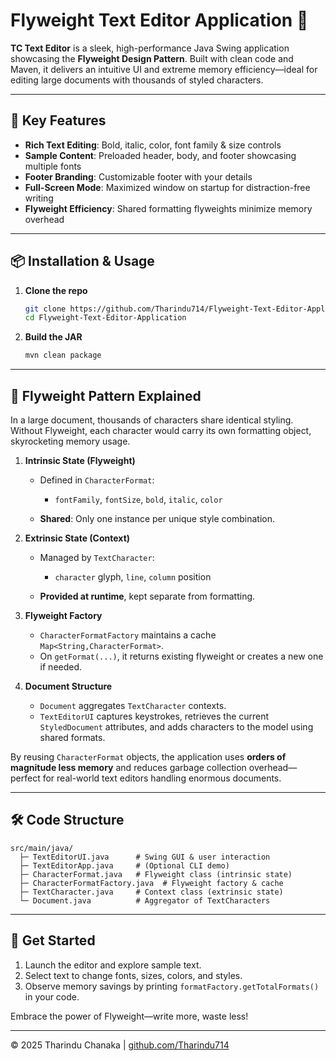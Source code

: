 # Flyweight Text Editor Application 🚀

**TC Text Editor** is a sleek, high-performance Java Swing application showcasing the **Flyweight Design Pattern**. Built with clean code and Maven, it delivers an intuitive UI and extreme memory efficiency—ideal for editing large documents with thousands of styled characters.

---

## 🌟 Key Features

* **Rich Text Editing**: Bold, italic, color, font family & size controls
* **Sample Content**: Preloaded header, body, and footer showcasing multiple fonts
* **Footer Branding**: Customizable footer with your details
* **Full-Screen Mode**: Maximized window on startup for distraction-free writing
* **Flyweight Efficiency**: Shared formatting flyweights minimize memory overhead

---

## 📦 Installation & Usage

1. **Clone the repo**

   ```bash
   git clone https://github.com/Tharindu714/Flyweight-Text-Editor-Application.git
   cd Flyweight-Text-Editor-Application
   ```

2. **Build the JAR**

   ```bash
   mvn clean package
   ```
---

## 🧩 Flyweight Pattern Explained

In a large document, thousands of characters share identical styling. Without Flyweight, each character would carry its own formatting object, skyrocketing memory usage.

1. **Intrinsic State (Flyweight)**

   * Defined in `CharacterFormat`:

     * `fontFamily`, `fontSize`, `bold`, `italic`, `color`
   * **Shared**: Only one instance per unique style combination.

2. **Extrinsic State (Context)**

   * Managed by `TextCharacter`:

     * `character` glyph, `line`, `column` position
   * **Provided at runtime**, kept separate from formatting.

3. **Flyweight Factory**

   * `CharacterFormatFactory` maintains a cache `Map<String,CharacterFormat>`.
   * On `getFormat(...)`, it returns existing flyweight or creates a new one if needed.

4. **Document Structure**

   * `Document` aggregates `TextCharacter` contexts.
   * `TextEditorUI` captures keystrokes, retrieves the current `StyledDocument` attributes, and adds characters to the model using shared formats.

By reusing `CharacterFormat` objects, the application uses **orders of magnitude less memory** and reduces garbage collection overhead—perfect for real-world text editors handling enormous documents.

---

## 🛠️ Code Structure

```
src/main/java/
  ├─ TextEditorUI.java      # Swing GUI & user interaction
  ├─ TextEditorApp.java     # (Optional CLI demo)
  ├─ CharacterFormat.java   # Flyweight class (intrinsic state)
  ├─ CharacterFormatFactory.java  # Flyweight factory & cache
  ├─ TextCharacter.java     # Context class (extrinsic state)
  └─ Document.java          # Aggregator of TextCharacters
```

---

## 🎉 Get Started

1. Launch the editor and explore sample text.
2. Select text to change fonts, sizes, colors, and styles.
3. Observe memory savings by printing `formatFactory.getTotalFormats()` in your code.

Embrace the power of Flyweight—write more, waste less!

---

© 2025 Tharindu Chanaka | [github.com/Tharindu714](https://github.com/Tharindu714)

